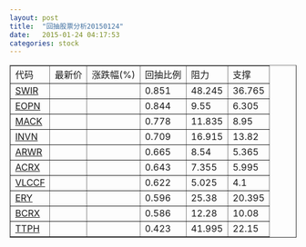 ```yaml
---
layout: post
title:  "回抽股票分析20150124"
date:   2015-01-24 04:17:53
categories: stock
---
```

<script type="text/javascript">
var stockList = []
stockList.push('gb_swir');
stockList.push('gb_eopn');
stockList.push('gb_mack');
stockList.push('gb_invn');
stockList.push('gb_arwr');
stockList.push('gb_acrx');
stockList.push('gb_vlccf');
stockList.push('gb_ery');
stockList.push('gb_bcrx');
stockList.push('gb_ttph');
</script>
<table border="1">
 <tr>
 <td>代码</td>
 <td>最新价</td>
 <td>涨跌幅(%)</td>
 <td>回抽比例</td>
 <td>阻力</td>
 <td>支撑</td>
</tr>
  <tr id="swir">
  <td><a href="http://stock.finance.sina.com.cn/usstock/quotes/SWIR.html" target="_blank">SWIR</a></td><td></td><td></td><td>0.851</td><td>48.245</td><td>36.765</td></tr>
  <tr id="eopn">
  <td><a href="http://stock.finance.sina.com.cn/usstock/quotes/EOPN.html" target="_blank">EOPN</a></td><td></td><td></td><td>0.844</td><td>9.55</td><td>6.305</td></tr>
  <tr id="mack">
  <td><a href="http://stock.finance.sina.com.cn/usstock/quotes/MACK.html" target="_blank">MACK</a></td><td></td><td></td><td>0.778</td><td>11.835</td><td>8.95</td></tr>
  <tr id="invn">
  <td><a href="http://stock.finance.sina.com.cn/usstock/quotes/INVN.html" target="_blank">INVN</a></td><td></td><td></td><td>0.709</td><td>16.915</td><td>13.82</td></tr>
  <tr id="arwr">
  <td><a href="http://stock.finance.sina.com.cn/usstock/quotes/ARWR.html" target="_blank">ARWR</a></td><td></td><td></td><td>0.665</td><td>8.54</td><td>5.365</td></tr>
  <tr id="acrx">
  <td><a href="http://stock.finance.sina.com.cn/usstock/quotes/ACRX.html" target="_blank">ACRX</a></td><td></td><td></td><td>0.643</td><td>7.355</td><td>5.995</td></tr>
  <tr id="vlccf">
  <td><a href="http://stock.finance.sina.com.cn/usstock/quotes/VLCCF.html" target="_blank">VLCCF</a></td><td></td><td></td><td>0.622</td><td>5.025</td><td>4.1</td></tr>
  <tr id="ery">
  <td><a href="http://stock.finance.sina.com.cn/usstock/quotes/ERY.html" target="_blank">ERY</a></td><td></td><td></td><td>0.596</td><td>25.38</td><td>20.395</td></tr>
  <tr id="bcrx">
  <td><a href="http://stock.finance.sina.com.cn/usstock/quotes/BCRX.html" target="_blank">BCRX</a></td><td></td><td></td><td>0.586</td><td>12.28</td><td>10.08</td></tr>
  <tr id="ttph">
  <td><a href="http://stock.finance.sina.com.cn/usstock/quotes/TTPH.html" target="_blank">TTPH</a></td><td></td><td></td><td>0.423</td><td>41.995</td><td>22.15</td></tr>
</table>

